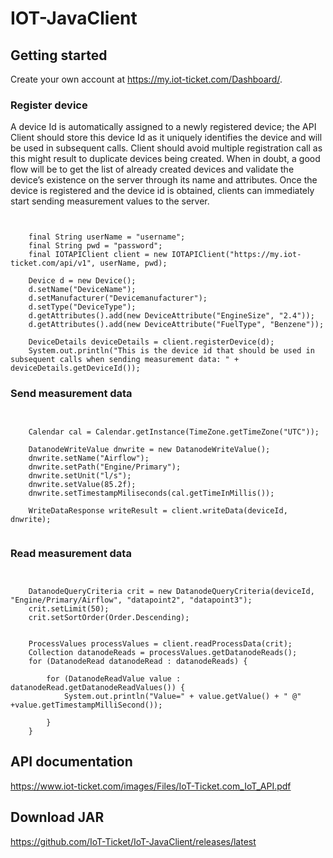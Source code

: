 # IOT-JavaClient

## Getting started

Create your own account at https://my.iot-ticket.com/Dashboard/.

### Register device

A device Id is automatically assigned to a newly registered device; the API Client should store this
device Id as it uniquely identifies the device and will be used in subsequent calls. Client should
avoid multiple registration call as this might result to duplicate devices being created. When
in doubt, a good flow will be to get the list of already created devices and validate the device’s
existence on the server through its name and attributes. Once the device is registered and the
device id is obtained, clients can immediately start sending measurement values to the server.

<pre><code>

    final String userName = "username";
    final String pwd = "password";
    final IOTAPIClient client = new IOTAPIClient("https://my.iot-ticket.com/api/v1", userName, pwd);

    Device d = new Device();
    d.setName("DeviceName");
    d.setManufacturer("Devicemanufacturer");
    d.setType("DeviceType");
    d.getAttributes().add(new DeviceAttribute("EngineSize", "2.4"));
    d.getAttributes().add(new DeviceAttribute("FuelType", "Benzene"));

    DeviceDetails deviceDetails = client.registerDevice(d);
    System.out.println("This is the device id that should be used in subsequent calls when sending measurement data: " + deviceDetails.getDeviceId());
</code></pre>

### Send measurement data

<pre><code>

    Calendar cal = Calendar.getInstance(TimeZone.getTimeZone("UTC"));

    DatanodeWriteValue dnwrite = new DatanodeWriteValue();
    dnwrite.setName("Airflow");
    dnwrite.setPath("Engine/Primary");
    dnwrite.setUnit("l/s");
    dnwrite.setValue(85.2f);
    dnwrite.setTimestampMiliseconds(cal.getTimeInMillis());

    WriteDataResponse writeResult = client.writeData(deviceId, dnwrite);
     
</code></pre>

### Read measurement data
<pre><code>

    DatanodeQueryCriteria crit = new DatanodeQueryCriteria(deviceId, "Engine/Primary/Airflow", "datapoint2", "datapoint3");
    crit.setLimit(50);
    crit.setSortOrder(Order.Descending);


    ProcessValues processValues = client.readProcessData(crit);
    Collection<DatanodeRead> datanodeReads = processValues.getDatanodeReads();
    for (DatanodeRead datanodeRead : datanodeReads) {

        for (DatanodeReadValue value : datanodeRead.getDatanodeReadValues()) {
            System.out.println("Value=" + value.getValue() + " @" +value.getTimestampMilliSecond());

        }
    }
</code></pre>

## API documentation

https://www.iot-ticket.com/images/Files/IoT-Ticket.com_IoT_API.pdf


## Download JAR

https://github.com/IoT-Ticket/IoT-JavaClient/releases/latest

